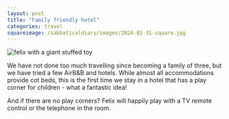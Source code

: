 ```yaml
---
layout: post
title: "Family friendly hotel"
categories: travel
squareimage: /sabbaticaldiary/images/2024-01-31-square.jpg
---
```

<img src="/sabbaticaldiary/images/2024-01-31.jpg" alt="felix with a giant stuffed toy" class="center">

We have not done too much travelling since becoming a family of three, but we have tried a few AirB&B and hotels. While almost all accommodations provide cot beds, this is the first time we stay in a hotel that has a play corner for children - what a fantastic idea! 

And if there are no play corners? Felix will happily play with a TV remote control or the telephone in the room.